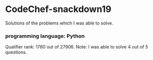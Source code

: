 # CodeChef-snackdown19
Solutions of the problems which I was able to solve.
### programming language: Python

Qualifier rank: 1780 out of 27906. Note: I was able to solve 4 out of 5 questions.
